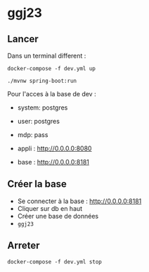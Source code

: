 # ggj23


## Lancer

Dans un terminal different :
```shell
docker-compose -f dev.yml up
```

```shell
./mvnw spring-boot:run
```

Pour l'acces à la base de dev :
- system: postgres
- user: postgres
- mdp: pass


- appli : http://0.0.0.0:8080
- base : http://0.0.0.0:8181


## Créer la base
- Se connecter à la base : http://0.0.0.0:8181
- Cliquer sur db en haut
- Créer une base de données
- `ggj23`

## Arreter
```shell
docker-compose -f dev.yml stop
```
